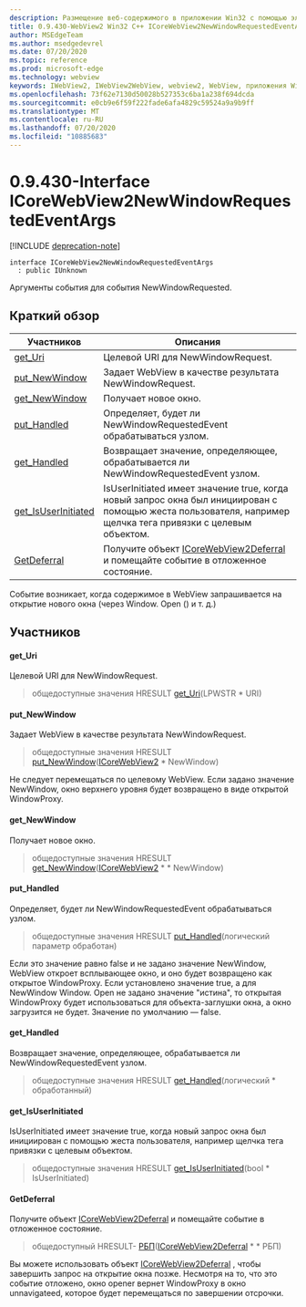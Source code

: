 ```yaml
---
description: Размещение веб-содержимого в приложении Win32 с помощью элемента управления Microsoft Edge WebView2
title: 0.9.430-WebView2 Win32 C++ ICoreWebView2NewWindowRequestedEventArgs
author: MSEdgeTeam
ms.author: msedgedevrel
ms.date: 07/20/2020
ms.topic: reference
ms.prod: microsoft-edge
ms.technology: webview
keywords: IWebView2, IWebView2WebView, webview2, WebView, приложения Win32, Win32, EDGE, ICoreWebView2, ICoreWebView2Host, элемент управления "веб-браузер", HTML Edge
ms.openlocfilehash: 73f62e7130d50028b527353c6ba1a238f694dcda
ms.sourcegitcommit: e0cb9e6f59f222fade6afa4829c59524a9a9b9ff
ms.translationtype: MT
ms.contentlocale: ru-RU
ms.lasthandoff: 07/20/2020
ms.locfileid: "10885683"
---
```

# 0.9.430-Interface ICoreWebView2NewWindowRequestedEventArgs 

[!INCLUDE [deprecation-note](../../includes/deprecation-note.md)]

```
interface ICoreWebView2NewWindowRequestedEventArgs
  : public IUnknown
```

Аргументы события для события NewWindowRequested.

## Краткий обзор

 Участников                        | Описания
--------------------------------|---------------------------------------------
[get_Uri](#get_uri) | Целевой URI для NewWindowRequest.
[put_NewWindow](#put_newwindow) | Задает WebView в качестве результата NewWindowRequest.
[get_NewWindow](#get_newwindow) | Получает новое окно.
[put_Handled](#put_handled) | Определяет, будет ли NewWindowRequestedEvent обрабатываться узлом.
[get_Handled](#get_handled) | Возвращает значение, определяющее, обрабатывается ли NewWindowRequestedEvent узлом.
[get_IsUserInitiated](#get_isuserinitiated) | IsUserInitiated имеет значение true, когда новый запрос окна был инициирован с помощью жеста пользователя, например щелчка тега привязки с целевым объектом.
[GetDeferral](#getdeferral) | Получите объект [ICoreWebView2Deferral](ICoreWebView2Deferral.md) и помещайте событие в отложенное состояние.

Событие возникает, когда содержимое в WebView запрашивается на открытие нового окна (через Window. Open () и т. д.)

## Участников

#### get_Uri 

Целевой URI для NewWindowRequest.

> общедоступные значения HRESULT [get_Uri](#get_uri)(LPWSTR * URI)

#### put_NewWindow 

Задает WebView в качестве результата NewWindowRequest.

> общедоступные значения HRESULT [put_NewWindow](#put_newwindow)([ICoreWebView2](ICoreWebView2.md) * NewWindow)

Не следует перемещаться по целевому WebView. Если задано значение NewWindow, окно верхнего уровня будет возвращено в виде открытой WindowProxy.

#### get_NewWindow 

Получает новое окно.

> общедоступные значения HRESULT [get_NewWindow](#get_newwindow)([ICoreWebView2](ICoreWebView2.md) * * NewWindow)

#### put_Handled 

Определяет, будет ли NewWindowRequestedEvent обрабатываться узлом.

> общедоступные значения HRESULT [put_Handled](#put_handled)(логический параметр обработан)

Если это значение равно false и не задано значение NewWindow, WebView откроет всплывающее окно, и оно будет возвращено как открытое WindowProxy. Если установлено значение true, а для NewWindow Window. Open не задано значение "истина", то открытая WindowProxy будет использоваться для объекта-заглушки окна, а окно загрузится не будет. Значение по умолчанию — false.

#### get_Handled 

Возвращает значение, определяющее, обрабатывается ли NewWindowRequestedEvent узлом.

> общедоступные значения HRESULT [get_Handled](#get_handled)(логический * обработанный)

#### get_IsUserInitiated 

IsUserInitiated имеет значение true, когда новый запрос окна был инициирован с помощью жеста пользователя, например щелчка тега привязки с целевым объектом.

> общедоступные значения HRESULT [get_IsUserInitiated](#get_isuserinitiated)(bool * IsUserInitiated)

#### GetDeferral 

Получите объект [ICoreWebView2Deferral](ICoreWebView2Deferral.md) и помещайте событие в отложенное состояние.

> общедоступный HRESULT- [РБП](#getdeferral)([ICoreWebView2Deferral](ICoreWebView2Deferral.md) * * РБП)

Вы можете использовать объект [ICoreWebView2Deferral](ICoreWebView2Deferral.md) , чтобы завершить запрос на открытие окна позже. Несмотря на то, что это событие отложено, окно opener вернет WindowProxy в окно unnavigateed, которое будет перемещаться по завершении отсрочки.

